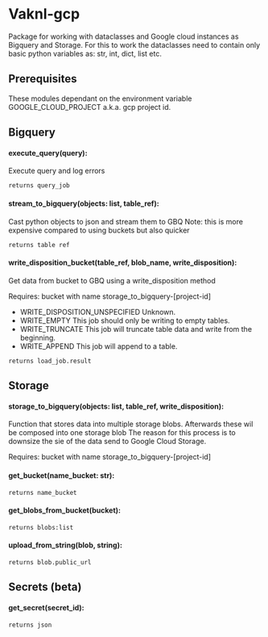 # Vaknl-gcp
Package for working with dataclasses and Google cloud instances as Bigquery and Storage. 
For this to work the dataclasses need to contain only basic python variables as: str, int, dict, list etc. 

## Prerequisites
These modules dependant on the environment variable GOOGLE_CLOUD_PROJECT a.k.a. gcp project id. 

## Bigquery

#### execute_query(query):
Execute query and log errors
```
returns query_job
```

#### stream_to_bigquery(objects: list, table_ref):
Cast python objects to json and stream them to GBQ
Note: this is more expensive compared to using buckets but also quicker

```
returns table ref
```

#### write_disposition_bucket(table_ref, blob_name, write_disposition):
Get data from bucket to GBQ using a write_disposition method

Requires: bucket with name storage_to_bigquery-[project-id] 

- WRITE_DISPOSITION_UNSPECIFIED	Unknown.
- WRITE_EMPTY	This job should only be writing to empty tables.
- WRITE_TRUNCATE	This job will truncate table data and write from the beginning.
- WRITE_APPEND	This job will append to a table.

```
returns load_job.result 
```

## Storage

#### storage_to_bigquery(objects: list, table_ref, write_disposition):
Function that stores data into multiple storage blobs. Afterwards these wil be composed into one storage blob
The reason for this process is to downsize the sie of the data send to Google Cloud Storage.

Requires: bucket with name storage_to_bigquery-[project-id] 

#### get_bucket(name_bucket: str):
```
returns name_bucket
```

#### get_blobs_from_bucket(bucket):
```
returns blobs:list
```

#### upload_from_string(blob, string):
```
returns blob.public_url
```

## Secrets (beta)

#### get_secret(secret_id):
```
returns json
```
